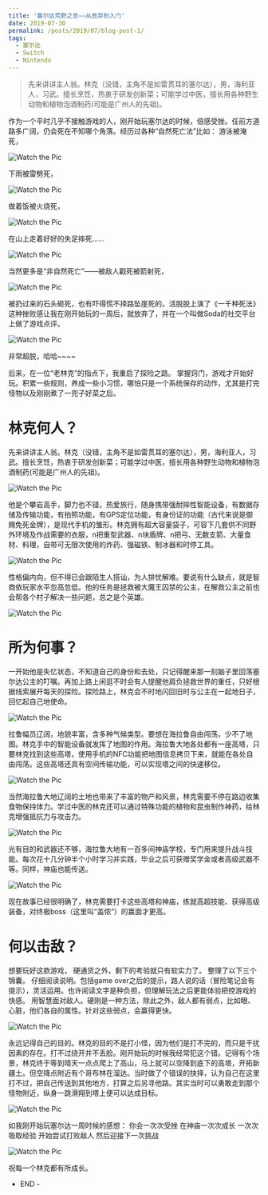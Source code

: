 ```yaml
---
title: '塞尔达荒野之息——从放弃到入门'
date: 2019-07-30
permalink: /posts/2019/07/blog-post-1/
tags:
  - 塞尔达
  - Switch
  - Nintendo
---
```



>先来讲讲主人翁。林克（没错，主角不是如雷贯耳的塞尔达），男，海利亚人，习武。擅长烹饪，热衷于研发创新菜；可能学过中医，擅长用各种野生动物和植物泡酒制药(可能是广州人的先祖)。

作为一个平时几乎不接触游戏的人，刚开始玩塞尔达的时候，倍感受挫。任前方道路多广阔，仍会死在不知哪个角落。经历过各种“自然死亡法”比如：
游泳被淹死，

![Watch the Pic](/images/20190730/640-19.jpeg)

下雨被雷劈死，

![Watch the Pic](/images/20190730/640-20.jpeg)

做着饭被火烧死，

![Watch the Pic](/images/20190730/640-21.jpeg)

在山上走着好好的失足摔死……

![Watch the Pic](/images/20190730/640-22.jpeg)

当然更多是“非自然死亡”——被敌人戳死被箭射死，

![Watch the Pic](/images/20190730/640-23.jpeg)

被扔过来的石头砸死，也有吓得慌不择路坠崖死的。活脱脱上演了《一千种死法》
这种挫败感让我在刚开始玩的一周后，就放弃了，并在一个叫做Soda的社交平台上做了游戏点评。

![Watch the Pic](/images/20190730/640-24.jpeg)


非常超脱，哈哈~~~~


后来，在一位“老林克”的指点下，我重启了探险之路。
掌握窍门，游戏才开始好玩。积累一些规则，养成一些小习惯，哪怕只是一个系统保存的动作，尤其是打完怪物以及刚刚煮了一兜子好菜之后。
 
 林克何人？
 ======


先来讲讲主人翁。林克（没错，主角不是如雷贯耳的塞尔达），男，海利亚人，习武。擅长烹饪，热衷于研发创新菜；可能学过中医，擅长用各种野生动物和植物泡酒制药(可能是广州人的先祖)。

![Watch the Pic](/images/20190730/640-5.gif)

他是个攀岩高手，脚力也不错，热爱旅行，随身携带强耐摔性智能设备，有数据存储及传输功能，有拍照功能，有GPS定位功能，有身份证的功能（古代来说是御赐免死金牌），是现代手机的雏形。林克拥有超大容量袋子，可容下几套供不同野外环境及作战需要的衣服，n把重型武器、n块盾牌、n把弓、无数支箭、大量食材、料理，自带可无限次使用的炸药、强磁铁、制冰器和时停工具。

![Watch the Pic](/images/20190730/640-25.jpeg)


性格偏内向，但不得已会跟陌生人搭讪，为人排忧解难。要说有什么缺点，就是智商依玩家水平忽高忽低。他的任务是拯救被大魔王囚禁的公主，在解救公主之前也会帮各个村子解决一些问题，总之是个英雄。

![Watch the Pic](/images/20190730/640-26.jpeg)

所为何事？
======

一开始他是失忆状态，不知道自己的身份和去处，只记得醒来那一刻脑子里回荡塞尔达公主的叮嘱。再加上路上闲逛不时会有人提醒他肩负拯救世界的重任，只好根据线索展开每天的探险。探险路上，林克会不时地闪回旧时与公主在一起地日子，回忆起自己地使命。

![Watch the Pic](/images/20190730/640-27.jpeg)

拉鲁幅员辽阔，地貌丰富，含多种气候类型。要想在海拉鲁自由闯荡，少不了地图。林克手中的智能设备就发挥了地图的作用。海拉鲁大地各处都有一座高塔，只要林克找到这些高塔，使用手机的NFC功能把地图信息拷贝下来，就能在各处自由闯荡。这些高塔还具有空间传输功能，可以实现塔之间的快速移位。

![Watch the Pic](/images/20190730/640-28.jpeg)

当然海拉鲁大地辽阔的土地也带来了丰富的物产和风景，林克需要不停在路边收集食物保持体力。学过中医的林克还可以通过特殊功能的植物和昆虫制作神药，给林克增强抵抗力与攻击力。

![Watch the Pic](/images/20190730/640-29.jpeg)

 光有目的和武器还不够，海拉鲁大地有一百多间神庙学校，专门用来提升战斗技能。每次花十几分钟半个小时学习并实践，毕业之后可获赠奖学金或者高级武器不等。同样，神庙也能传送。

![Watch the Pic](/images/20190730/640-30.jpeg)
 
现在故事已经很明确了，林克需要打卡这些高塔和神庙，练就高超技能、获得高级装备，对终极boss（这里叫“盖侬”）的赢面才更高。
 
何以击敌？
======

想要玩好这款游戏， 硬通货之外，剩下的考验就只有软实力了。
整理了以下三个锦囊。
仔细阅读说明。包括game over之后的提示，路人说的话（冒险笔记会有提示），灵活运用。也许阅读文字是种负担，但理解玩法之后更能体验把控游戏的快感。
用智慧面对敌人。硬刚是一种方法，除此之外，敌人都有弱点，比如眼、心脏，他们各自的属性。针对这些弱点，会赢得更快。

![Watch the Pic](/images/20190730/640-31.jpeg)

永远记得自己的目的。林克的目的不是打小怪，因为他们是打不完的，而只是干扰因素的存在。打不过绕开并不丢脸。刚开始玩的时候我经常犯这个错。记得有个场景，林克终于等到晴天一点点爬上了高山，马上就可以空降到底下的高塔，开拓新疆土。但空降点附近有个哥布林在溜达。当时做了个错误的抉择，认为自己在这里打不过，把自己传送到其他地方，打算之后另寻他路。其实当时可以勇敢走到那个怪物附近，纵身一跳滑翔到塔上便可以达成目标。

![Watch the Pic](/images/20190730/640-32.jpeg)
 
如我刚开始玩塞尔达一周时候的感想：
你会一次次受挫
在神庙一次次成长
一次次吸取经验
开始尝试打败敌人
然后迎接下一次挑战

![Watch the Pic](/images/20190730/640-33.jpeg)

祝每一个林克都有所成长。

- END -

